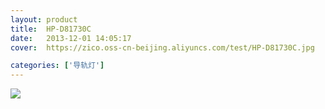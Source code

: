```yaml
---
layout: product
title:  HP-D81730C
date:   2013-12-01 14:05:17
cover:	https://zico.oss-cn-beijing.aliyuncs.com/test/HP-D81730C.jpg

categories: ['导轨灯']
---
```


![](https://zico.oss-cn-beijing.aliyuncs.com/test/5dftp.png)